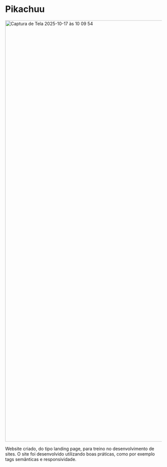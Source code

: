 # Pikachuu

<img width="2560" height="1351" alt="Captura de Tela 2025-10-17 às 10 09 54" src="https://github.com/user-attachments/assets/482375cf-913f-4c5b-a999-57b2fb63672d" />



Website criado, do tipo landing page, para treino no desenvolvimento de sites. O site foi desenvolvido utilizando boas práticas, como por exemplo tags semânticas e responsividade.
